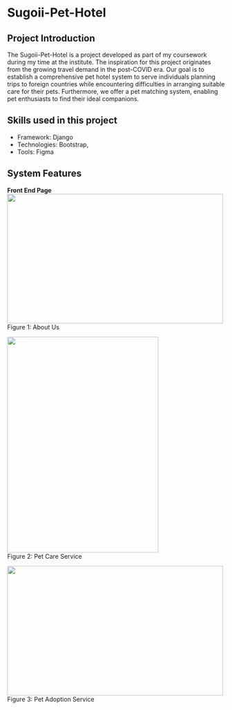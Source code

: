 # Sugoii-Pet-Hotel

## Project Introduction 
The Sugoii-Pet-Hotel is a project developed as part of my coursework during my time at the institute. The inspiration for this project originates from the growing travel demand in the post-COVID era. Our goal is to establish a comprehensive pet hotel system to serve individuals planning trips to foreign countries while encountering difficulties in arranging suitable care for their pets. Furthermore, we offer a pet matching system, enabling pet enthusiasts to find their ideal companions.

## Skills used in this project 
* Framework: Django
* Technologies: Bootstrap, 
* Tools: Figma

## System Features 
**Front End Page** <br>
<img src="https://github.com/EthanHuang0404/Sugoii-Pet-Hotel/assets/52795694/4ba62832-4e74-451e-8ba2-a7533cbf58af" width="500" height="300"><br>
Figure 1: About Us

<img src="https://github.com/EthanHuang0404/Sugoii-Pet-Hotel/assets/52795694/78e8c9f6-91df-4420-9375-f2a4da7eb12a" width="350" height="500"><br>
Figure 2: Pet Care Service

<img src="https://github.com/EthanHuang0404/Sugoii-Pet-Hotel/assets/52795694/bc278a02-65ee-4b3f-b2a3-fb84b77f9aa1" width="500" height="300"><br>
Figure 3: Pet Adoption Service


